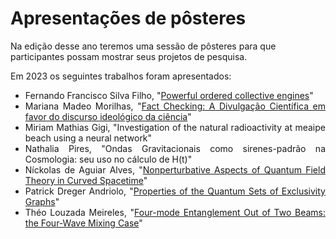 # Apresentações de pôsteres

Na edição desse ano teremos uma sessão de pôsteres para que participantes possam mostrar seus projetos de pesquisa.

Em 2023 os seguintes trabalhos foram apresentados:

<div style="text-align: justify">
 <ul>
   <li> Fernando Francisco Silva Filho, "<a href="https://drive.google.com/file/d/1LFWa1gsWD2hXvlJ98xAM0pVV16S9WRUP/view?usp=sharing">Powerful ordered collective engines</a>"</li>
   <li> Mariana Madeo Morilhas, "<a href="https://drive.google.com/file/d/1n261DgmHVKodfKK94d8BiF3kQIpI0FTE/view?usp=sharing">Fact Checking: A Divulgação Científica em favor do discurso ideológico da ciência</a>" </li>
   <li> Miriam Mathias Gigi, "Investigation of the natural radioactivity at meaipe beach using a neural network" </li>
  <li> Nathalia Pires, "Ondas Gravitacionais como sirenes-padrão na Cosmologia: seu uso no cálculo de H(t)" </li>
  <li> Níckolas de Aguiar Alves, "<a href="https://drive.google.com/file/d/1vukKAkR3DMIRedh43b5kLoD9DW3E8Jl7/view?usp=sharing">Nonperturbative Aspects of Quantum Field Theory in Curved Spacetime</a>" </li>
  <li> Patrick Dreger Andriolo, "<a href="https://drive.google.com/file/d/1KWDbu8p2WOeE5psWhqxhovCiH-iJDBOZ/view?usp=sharing">Properties of the Quantum Sets of Exclusivity Graphs</a>" </li>
  <li> Théo Louzada Meireles, "<a href="https://drive.google.com/file/d/1rdHRjdJKbYfd32vT7zVCtWh9m9M2C7eh/view?usp=sharing">Four-mode Entanglement Out of Two Beams: the Four-Wave Mixing Case</a>" </li>
 </ul>
</div>
